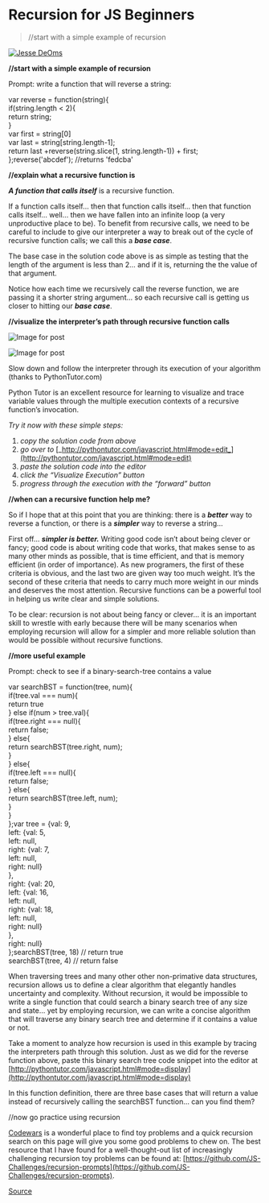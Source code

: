 # Recursion for JS Beginners

> //start with a simple example of recursion

[![Jesse DeOms](https://miro.medium.com/fit/c/56/56/1*f1kkkkFWuEhhL1Sy4Z2Iug.png)](chrome-extension://cjedbglnccaioiolemnfhjncicchinao/@jessedeoms?source=post_page-----6633d258cb4c--------------------------------)

**//start with a simple example of recursion**

Prompt: write a function that will reverse a string:

var reverse = function(string){  
  if(string.length < 2){  
    return string;  
  }   
  var first = string\[0\]  
  var last = string\[string.length-1\];  
  return last +reverse(string.slice(1, string.length-1)) + first;  
};reverse('abcdef'); //returns 'fedcba'

**//explain what a recursive function is**

**_A function that calls itself_** is a recursive function.

If a function calls itself… then that function calls itself… then that function calls itself… well… then we have fallen into an infinite loop (a very unproductive place to be). To benefit from recursive calls, we need to be careful to include to give our interpreter a way to break out of the cycle of recursive function calls; we call this a **_base case_**.

The base case in the solution code above is as simple as testing that the length of the argument is less than 2… and if it is, returning the the value of that argument.

Notice how each time we recursively call the reverse function, we are passing it a shorter string argument… so each recursive call is getting us closer to hitting our **_base case_**.

**//visualize the interpreter’s path through recursive function calls**

![Image for post](https://miro.medium.com/max/60/1*J4FL6LpLY1AXy_KPFdREKw.png?q=20)

![Image for post](https://miro.medium.com/max/1810/1*J4FL6LpLY1AXy_KPFdREKw.png)

Slow down and follow the interpreter through its execution of your algorithm (thanks to PythonTutor.com)

Python Tutor is an excellent resource for learning to visualize and trace variable values through the multiple execution contexts of a recursive function’s invocation.

_Try it now with these simple steps:_

1.  _copy the solution code from above_
2.  _go over to_ [_http://pythontutor.com/javascript.html#mode=edit_](http://pythontutor.com/javascript.html#mode=edit)
3.  _paste the solution code into the editor_
4.  _click the “Visualize Execution” button_
5.  _progress through the execution with the “forward” button_

**//when can a recursive function help me?**

So if I hope that at this point that you are thinking: there is a **_better_** way to reverse a function, or there is a **_simpler_** way to reverse a string…

First off… **_simpler is better._** Writing good code isn’t about being clever or fancy; good code is about writing code that works, that makes sense to as many other minds as possible, that is time efficient, and that is memory efficient (in order of importance). As new programers, the first of these criteria is obvious, and the last two are given way too much weight. It’s the second of these criteria that needs to carry much more weight in our minds and deserves the most attention. Recursive functions can be a powerful tool in helping us write clear and simple solutions.

To be clear: recursion is not about being fancy or clever… it is an important skill to wrestle with early because there will be many scenarios when employing recursion will allow for a simpler and more reliable solution than would be possible without recursive functions.

**//more useful example**

Prompt: check to see if a binary-search-tree contains a value

var searchBST = function(tree, num){  
  if(tree.val === num){  
    return true  
  } else if(num > tree.val){  
    if(tree.right === null){  
      return false;  
    } else{  
      return searchBST(tree.right, num);  
    }  
  } else{  
    if(tree.left === null){  
      return false;  
    } else{  
      return searchBST(tree.left, num);  
    }  
  }  
};var tree = {val: 9,   
            left: {val: 5,   
                   left: null,   
                   right: {val: 7,   
                           left: null,   
                           right: null}  
                   },   
            right: {val: 20,  
                    left: {val: 16,  
                           left: null,  
                           right: {val: 18,   
                                   left: null,  
                                   right: null}  
                          },  
                    right: null}  
           };searchBST(tree, 18) // return true  
searchBST(tree, 4) // return false

When traversing trees and many other other non-primative data structures, recursion allows us to define a clear algorithm that elegantly handles uncertainty and complexity. Without recursion, it would be impossible to write a single function that could search a binary search tree of any size and state… yet by employing recursion, we can write a concise algorithm that will traverse any binary search tree and determine if it contains a value or not.

Take a moment to analyze how recursion is used in this example by tracing the interpreters path through this solution. Just as we did for the reverse function above, paste this binary search tree code snippet into the editor at [http://pythontutor.com/javascript.html#mode=display](http://pythontutor.com/javascript.html#mode=display)

In this function definition, there are three base cases that will return a value instead of recursively calling the searchBST function… can you find them?

//now go practice using recursion

[Codewars](https://www.codewars.com/) is a wonderful place to find toy problems and a quick recursion search on this page will give you some good problems to chew on. The best resource that I have found for a well-thought-out list of increasingly challenging recursion toy problems can be found at: [https://github.com/JS-Challenges/recursion-prompts](https://github.com/JS-Challenges/recursion-prompts).


[Source](https://medium.com/@jessedeoms/recursion-for-js-beginners-6633d258cb4c)